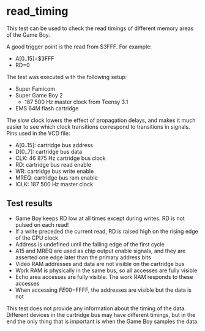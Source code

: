 # read_timing

This test can be used to check the read timings of different memory areas of
the Game Boy.

A good trigger point is the read from $3FFF. For example:

* A[0..15]=$3FFF
* RD=0

The test was executed with the following setup:

* Super Famicom
* Super Game Boy 2
  * 187 500 Hz master clock from Teensy 3.1
* EMS 64M flash cartridge

The slow clock lowers the effect of propagation delays, and makes it much easier
to see which clock transitions correspond to transitions in signals.
Pins used in the VCD file:

* A[0..15]: cartridge bus address
* D[0..7]: cartridge bus data
* CLK: 46 875 Hz cartridge bus clock
* RD: cartridge bus read enable
* WR: cartridge bus write enable
* MREQ: cartridge bus ram enable
* ICLK: 187 500 Hz master clock

## Test results

* Game Boy keeps RD low at all times except during writes. RD is not pulsed
  on each read!
* If a write preceded the current read, RD is raised high on the rising
  edge of the CPU clock
* Address is undefined until the falling edge of the first cycle
* A15 and MREQ are used as chip output enable signals, and they are asserted one
  edge later than the primary address bits
* Video RAM addresses and data are not visible on the cartridge bus
* Work RAM is physically in the same bus, so all accesses are fully visible
* Echo area accesses are fully visible. The work RAM responds to these accesses
* When accessing $FE00-$FFFF, the addresses are visible but the data is not

This test does not provide any information about the timing of the data.
Different devices in the cartridge bus may have different timings, but in the
end the only thing that is important is when the Game Boy samples the data.
